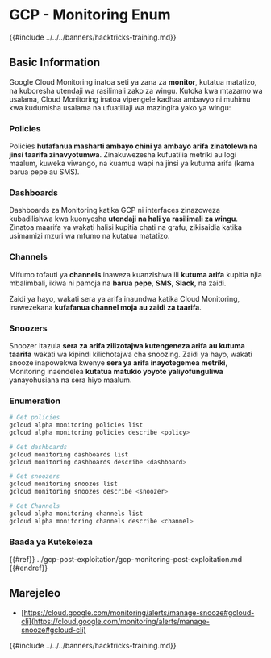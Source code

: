 # GCP - Monitoring Enum

{{#include ../../../banners/hacktricks-training.md}}

## Basic Information

Google Cloud Monitoring inatoa seti ya zana za **monitor**, kutatua matatizo, na kuboresha utendaji wa rasilimali zako za wingu. Kutoka kwa mtazamo wa usalama, Cloud Monitoring inatoa vipengele kadhaa ambavyo ni muhimu kwa kudumisha usalama na ufuatiliaji wa mazingira yako ya wingu:

### Policies

Policies **hufafanua masharti ambayo chini ya ambayo arifa zinatolewa na jinsi taarifa zinavyotumwa**. Zinakuwezesha kufuatilia metriki au logi maalum, kuweka viwango, na kuamua wapi na jinsi ya kutuma arifa (kama barua pepe au SMS).

### Dashboards

Dashboards za Monitoring katika GCP ni interfaces zinazoweza kubadilishwa kwa kuonyesha **utendaji na hali ya rasilimali za wingu**. Zinatoa maarifa ya wakati halisi kupitia chati na grafu, zikisaidia katika usimamizi mzuri wa mfumo na kutatua matatizo.

### Channels

Mifumo tofauti ya **channels** inaweza kuanzishwa ili **kutuma arifa** kupitia njia mbalimbali, ikiwa ni pamoja na **barua pepe**, **SMS**, **Slack**, na zaidi.

Zaidi ya hayo, wakati sera ya arifa inaundwa katika Cloud Monitoring, inawezekana **kufafanua channel moja au zaidi za taarifa**.

### Snoozers

Snoozer itazuia **sera za arifa zilizotajwa kutengeneza arifa au kutuma taarifa** wakati wa kipindi kilichotajwa cha snoozing. Zaidi ya hayo, wakati snooze inapowekwa kwenye **sera ya arifa inayotegemea metriki**, Monitoring inaendelea **kutatua matukio yoyote yaliyofunguliwa** yanayohusiana na sera hiyo maalum.

### Enumeration
```bash
# Get policies
gcloud alpha monitoring policies list
gcloud alpha monitoring policies describe <policy>

# Get dashboards
gcloud monitoring dashboards list
gcloud monitoring dashboards describe <dashboard>

# Get snoozers
gcloud monitoring snoozes list
gcloud monitoring snoozes describe <snoozer>

# Get Channels
gcloud alpha monitoring channels list
gcloud alpha monitoring channels describe <channel>
```
### Baada ya Kutekeleza

{{#ref}}
../gcp-post-exploitation/gcp-monitoring-post-exploitation.md
{{#endref}}

## Marejeleo

- [https://cloud.google.com/monitoring/alerts/manage-snooze#gcloud-cli](https://cloud.google.com/monitoring/alerts/manage-snooze#gcloud-cli)

{{#include ../../../banners/hacktricks-training.md}}
